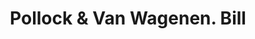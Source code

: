 ---
doi: 10.7916/D873831Z
date_other: '1870'
date_other_textual: 1870-1879
form: printed ephemera
genre:
- Invoices
name:
- Pollock & Van Wagenen
object_in_context_url: https://biggert.cul.columbia.edu/items/view/ave_biggert_01096
subject_hierarchical_geographic:
- New York, New York, United States
subject_name:
- Pollock & Van Wagenen
title: Pollock & Van Wagenen. Bill
sort_title: Pollock & Van Wagenen. Bill
call_number: ave_biggert_01096
coordinates:
- 40.71277777777778,-74.00583333333333
pid: ave_biggert_01096
identifiers: ave_biggert_01096
thumbnail: https://derivativo-3.library.columbia.edu/iiif/2/ldpd:344917/full/!256,256/0/native.jpg
permalink: "/items/ave_biggert_01096/"
layout: iiif-image-page
---